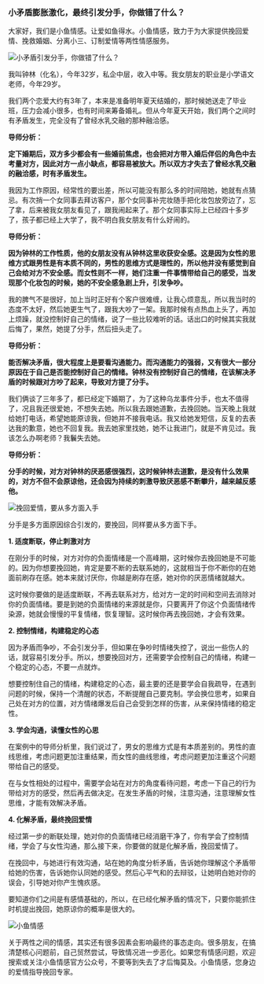 ### 小矛盾膨胀激化，最终引发分手，你做错了什么？

大家好，我们是小鱼情感。让爱如鱼得水。小鱼情感，致力于为大家提供挽回爱情、挽救婚姻、分离小三、订制爱情等两性情感服务。

![小矛盾引发分手，你做错了什么？](/im/images/articles/a7/a7_4/image1.png "小矛盾引发分手，你做错了什么？")

我叫钟林（化名），今年32岁，私企中层，收入中等。我女朋友的职业是小学语文老师，今年29岁。

我们两个恋爱大约有3年了，本来是准备明年夏天结婚的，那时候她送走了毕业班，压力会减小很多，也有时间来筹备婚礼。但从今年夏天开始，我们两个之间时有矛盾发生，完全没有了曾经水乳交融的那种融洽感。

**导师分析：**

**定下婚期后，双方多少都会有一些婚前焦虑，也会把对方带入婚后伴侣的角色中去考量对方，因此对方一点小缺点，都容易被放大。所以双方才失去了曾经水乳交融的融洽感，时有矛盾发生。**

我因为工作原因，经常性的要出差，所以可能没有那么多的时间陪她，她就有点猜忌。有次捎一个女同事去拜访客户，那个女同事补完妆随手把化妆包放旁边了，忘了拿，后来被我女朋友看见了，跟我闹起来了。那个女同事实际上已经四十多岁了，孩子都已经上大学了，我不明白我女朋友有什么好闹的。

**导师分析：**

**因为钟林的工作性质，他的女朋友没有从钟林这里收获安全感。这是因为女性的思维方式跟男性是有本质不同的，男性的思维方式是理性的，所以他并没有感觉到自己会给对方不安全感。而女性则不一样，她们注重一件事情带给自己的感受，当发现那个化妆包的时候，她的不安全感急剧上升，引发争吵。**

我的脾气不是很好，加上当时正好有个客户很难缠，让我心烦意乱，所以我当时的态度不太好，然后她更生气了，跟我大吵了一架。我那时候有点热血上头了，再加上烦躁，就没控制好自己的情绪，说了一些比较难听的话。话出口的时候其实我就后悔了，果然，她提了分手，然后扭头走了。

**导师分析：**

**能否解决矛盾，很大程度上是要看沟通能力。而沟通能力的强弱，又有很大一部分原因在于自己是否能控制好自己的情绪。钟林没有控制好自己的情绪，在该解决矛盾的时候跟对方吵了起来，导致对方提了分手。**

我们俩谈了三年多了，都已经定下婚期了，为了这种乌龙事件分手，也太不值得了，况且我还很爱她，不想失去她。所以我去跟她道歉，去挽回她。当天晚上我就给她打电话，希望她能原谅我，但她并不接我电话。我又给她发短信，反复的去表达我的歉意，她也不回复我。我去她家里找她，她不让我进门，就是不肯见过。我该怎么办啊老师？我鬤失去她。

**导师分析：**

**分手的时候，对方对钟林的厌恶感很强烈，这时候钟林去道歉，是没有什么效果的，对方不但不会原谅他，还会因为持续的刺激导致厌恶感不断攀升，越来越反感他。**

![挽回爱情，要从多方面入手](/im/images/articles/a7/a7_4/image2.png "挽回爱情，要从多方面入手")

分手是多方面原因综合引发的，要挽回，同样要从多方面下手。

**1. 适度断联，停止刺激对方**

在刚分手的时候，对方对你的负面情绪是一个高峰期，这时候你去挽回她是不可能的。因为你想要挽回她，肯定是要不断的去联系她的，这就相当于你不断你的在她面前刷存在感。她本来就讨厌你，你越是刷存在感，她对你的厌恶情绪就越大。

这时候你要做的是适度断联，不再去联系对方，给对方一定的时间和空间去消除对你的负面情绪。要是到她的负面情绪的来源就是你，只要离开了你这个负面情绪传染源，她就会慢慢的平复情绪，恢复理智。这时候你再去挽回她，才会有效果。

**2. 控制情绪，构建稳定的心态**

因为矛盾而争吵，不会引发分手，但如果在争吵时情绪失控了，说出一些伤人的话，就容易引发分手。所以，想要挽回对方，还需要学会控制自己的情绪，构建一个稳定的心态，不要一点就炸。

想要控制住自己的情绪，构建稳定的心态，最主要的还是要学会自我疏导，在遇到问题的时候，保持一个清醒的状态，不断提醒自己要克制。学会换位思考，如果自己处在对方的位置，对方情绪爆发后自己会受到怎样的伤害，从来保持情绪的稳定性。

**3. 学会沟通，读懂女性的心思**

在案例中的导师分析里，我们说过了，男女的思维方式是有本质差别的。男性的直线思维，考虑问题更加注重结果，而女性的曲线思维，考虑问题更加注重这个问题带给自己的感受。

在与女性相处的过程中，需要学会站在对方的角度看待问题，考虑一下自己的行为带给对方的感受，然后再去做决定。在发生矛盾的时候，注意沟通，注意理解女性思维，才能有效解决矛盾。

**4. 化解矛盾，最终挽回爱情**

经过第一步的断联处理，她对你的负面情绪已经消磨干净了，你有学会了控制情绪，学会了与女性沟通，那么接下来，你要做的就是化解矛盾，挽回爱情了。

在挽回中，与她进行有效沟通，站在她的角度分析矛盾，告诉她你理解这个矛盾带给她的伤害，告诉她你认同她的感受。然后心平气和的去辩驳，让她明白她对你的误会，引导她对你产生愧疚感。

要知道你们之间是有感情基础的，所以，在已经化解矛盾的情况下，只要你能抓住时机提出挽回，她原谅你的概率是很大的。

![小鱼情感](/im/images/articles/a7/a7_4/image3.png "小鱼情感")

关于两性之间的情感，其实还有很多因素会影响最终的事态走向。很多朋友，在搞清楚核心问题前，自己贸然尝试，导致情况进一步恶化。如果您有情感问题，欢迎搜索或关注小鱼情感官方公众号，不要等到失去了才后悔莫及。小鱼情感，您身边的爱情指导挽回专家。
